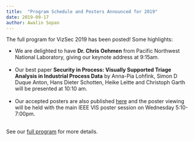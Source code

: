 ```yaml
---
title:  "Program Schedule and Posters Announced for 2019"
date: 2019-09-17
author: Awalin Sopan
---
```


<p>The full program for VizSec 2019 has been posted! Some highlights:</p>

<ul>
<li>We are delighted to have <strong>Dr. Chris Oehmen</strong> from Pacific Northwest National Laboratory, giving our keynote address at 9:15am.<br/><br/></li>
<li>Our best paper <strong>Security in Process: Visually Supported Triage Analysis in Industrial Process Data</strong> by Anna-Pia Lohfink, Simon D Duque Anton, Hans Dieter Schotten, Heike Leitte and Christoph Garth
will be presented at 10:10 am.<br/><br/></li>

<li>Our accepted posters are also published <a href="/vizsec2019/#posters">here</a> and the poster viewing will be held with the main IEEE VIS poster session on Wednesday 5:10-7:00pm.<br/><br/></li>
</ul>

<p>See our <a href="/vizsec2019/">full program</a> for more details.</p>
